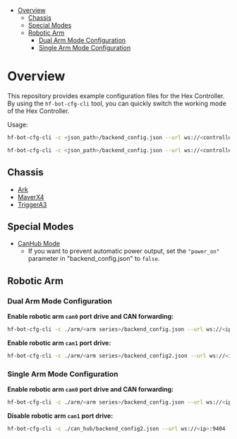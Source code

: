 - [Overview](#overview)
  - [Chassis](#chassis)
  - [Special Modes](#special-modes)
  - [Robotic Arm](#robotic-arm)
    - [Dual Arm Mode Configuration](#dual-arm-mode-configuration)
    - [Single Arm Mode Configuration](#single-arm-mode-configuration)

# Overview

This repository provides example configuration files for the Hex Controller. By using the `hf-bot-cfg-cli` tool, you can quickly switch the working mode of the Hex Controller.

Usage:

```bash
hf-bot-cfg-cli -c <json_path>/backend_config.json --url ws://<controller_ip>:8404

hf-bot-cfg-cli -c <json_path>/backend_config.json --url ws://<controller_ip>:9404
```

## Chassis
- [Ark](./base/ark_default/)
- [MaverX4](./base/maver_x4_default/)
- [TriggerA3](./base/trigger_a3_default/)

## Special Modes
- [CanHub Mode](./can_hub)
  - If you want to prevent automatic power output, set the `"power_on"` parameter in "backend_config.json" to `false`.

## Robotic Arm
### Dual Arm Mode Configuration

**Enable robotic arm `can0` port drive and CAN forwarding:**
```bash
hf-bot-cfg-cli -c ./arm/<arm series>/backend_config.json --url ws://<ip>:8404
```

**Enable robotic arm `can1` port drive:**
```bash
hf-bot-cfg-cli -c ./arm/<arm series>/backend_config2.json --url ws://<ip>:9404
```

### Single Arm Mode Configuration

**Enable robotic arm `can0` port drive and CAN forwarding:**
```bash
hf-bot-cfg-cli -c ./arm/<arm series>/backend_config.json --url ws://<ip>:8404
```

**Disable robotic arm `can1` port drive:**
```bash
hf-bot-cfg-cli -c ./can_hub/backend_config2.json --url ws://<ip>:9404
```